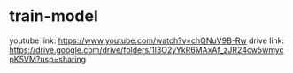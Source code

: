# train-model

youtube link: https://www.youtube.com/watch?v=chQNuV9B-Rw
drive link: https://drive.google.com/drive/folders/1l3O2yYkR6MAxAf_zJR24cw5wmycpK5VM?usp=sharing
